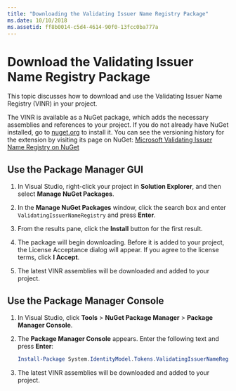 ```yaml
---
title: "Downloading the Validating Issuer Name Registry Package"
ms.date: 10/10/2018
ms.assetid: ff8b0014-c5d4-4614-90f0-13fcc0ba777a
---
```

# Download the Validating Issuer Name Registry Package

This topic discusses how to download and use the Validating Issuer Name Registry (VINR) in your project.

The VINR is available as a NuGet package, which adds the necessary assemblies and references to your project. If you do not already have NuGet installed, go to [nuget.org](https://nuget.org) to install it. You can see the versioning history for the extension by visiting its page on NuGet: [Microsoft Validating Issuer Name Registry on NuGet](https://nuget.org/packages/System.IdentityModel.Tokens.ValidatingIssuerNameRegistry/)

## Use the Package Manager GUI

1. In Visual Studio, right-click your project in **Solution Explorer**, and then select **Manage NuGet Packages**.

2. In the **Manage NuGet Packages** window, click the search box and enter `ValidatingIssuerNameRegistry` and press **Enter**.

3. From the results pane, click the **Install** button for the first result.

4. The package will begin downloading. Before it is added to your project, the License Acceptance dialog will appear. If you agree to the license terms, click **I Accept**.

5. The latest VINR assemblies will be downloaded and added to your project.

## Use the Package Manager Console

1. In Visual Studio, click **Tools** > **NuGet Package Manager** > **Package Manager Console**.

2. The **Package Manager Console** appears. Enter the following text and press **Enter**:

    ```powershell
    Install-Package System.IdentityModel.Tokens.ValidatingIssuerNameRegistry
    ```

3. The latest VINR assemblies will be downloaded and added to your project.
